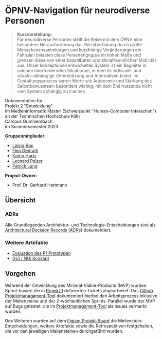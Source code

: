 # ÖPNV-Navigation für neurodiverse Personen

> **Kurzvorstellung:** \
> Für neurodiverse Personen stellt die Reise mit dem ÖPNV eine besondere Herausforderung dar. Reizüberflutung durch große Menschenansammlungen und kurzfristige Veränderungen am Fahrplan belasten diese Personengruppe im hohen Maße und grenzen diese von einer bezahlbaren und klimafreundlichen Mobilität aus. Unser konzeptionell entwickeltes System ist ein Begleiter in solchen überfordernden Situationen, in dem es indiviuell- und situativ-abhängige Unterstützung und Alternativen bietet. Im Gestaltungsprozess waren Werte wie Autonomie und Stärkung des Selbstbewusstsein besonders wichtig, mit dem Ziel Nutzende nicht vom System abhängig zu machen.

Dokumentation für \
Projekt 2 "Entwicklung" \
im Medieninformatik Master (Schwerpunkt "Human-Computer Interaction") \
an der Technischen Hochschule Köln \
Campus Gummersbach \
im Sommersemester 2023

**Gruppenmitglieder:**
- [Lining Bao](mailto:lining.bao@smail.th-koeln.de)
- [Finn Gedrath](mailto:finn_nils.gedrath@smail.th-koeln.de)
- [Katrin Hartz](mailto:katrin.hartz@smail.th-koeln.de)
- [Leonard Pelzer](mailto:leonard.pelzer@smail.th-koeln.de)
- [Patrick Lang](mailto:patrick_raul.lang@smail.th-koeln.de)

**Project-Owner:**
- Prof. Dr. Gerhard Hartmann

## Übersicht

### ADRs
Alle Grundlegenden Architektur- und Technologie-Entscheidungen sind als [Architectural Decision Records (ADRs)](./adrs/README.md) dokumentiert.

### Weitere Artefakte
- [Evaluation des P1 Prototypen](./artefakte/evaluation.md)
- [GUI / NUI Konzept](./artefakte/gui-nui-konzepte.md)


## Vorgehen
Während der Entwicklung des Minimal-Viable-Products (MVP) wurden Sprint-basiert die in [Projekt 1](https://neuro-inclusive-transit.github.io/vision-concept/) definierten Tickets abgearbeitet. Das [Github Projektmanagament-Tool](https://github.com/orgs/neuro-inclusive-transit/projects/1) dokumentiert hierbei den Arbeitsprozess inklusive der Meilensteine und der 2-wöchentlichen Sprints. Parallel wurde der MVP auf Bugs getestet, die im  [Projektmanagament-Tool](https://github.com/orgs/neuro-inclusive-transit/projects/1) als Issues vermerkt wurden.

Des Weiteren wurden auf dem [Figjam Projekt-Board](https://www.figma.com/file/YXBqSf42uMzAjgqV4KJmEO/P2-%E2%80%93-Projekt-Board?type=whiteboard&node-id=0%3A1&t=XzQ7t1NdZIV06Bmp-1) die Meilenstein-Entscheidungen, weitere Artefakte sowie die Retrospektiven festgehalten, die vor den jeweiligen Meilensteinen durchgeführt wurden. 
